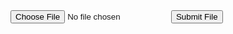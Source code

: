 
<form id="imageUploadForm">
        <input type="file" id="imageInput" accept="image/*" />
        <button type="button" onclick="imageupload()">Submit File</button>
</form>

<script>
        function imageupload() {
            const fileInput = document.getElementById('imageInput');
            const file = fileInput.files[0];

            if (file) {
                const file = fileInput.files[0];
                console.log(file);
                const reader = new FileReader();
               let base64String = ""; // Initialize base64String variable
                reader.readAsDataURL(file); // reading it in
                reader.onload = () => {
                    console.log("here");
                    base64String = btoa(reader.result); // convergin to base 64
                    console.log(base64String);
                }
            } 
            
            else {
                console.error('No file selected.');
            }
        }
</script>


